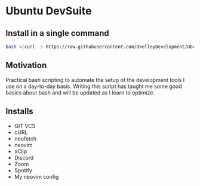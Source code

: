 # Ubuntu DevSuite

## Install in a single command

```bash
bash <(curl -s https://raw.githubusercontent.com/OkelleyDevelopment/Ubuntu_DevSuite/master/dev_suite.sh)
```

## Motivation

Practical bash scripting to automate the setup of the development
tools I use on a day-to-day basis. Writing this script has taught me some good basics
about bash and will be updated as I learn to optimize.

## Installs

- GIT VCS
- cURL
- neofetch
- neovim
- xClip
- Discord
- Zoom
- Spotify
- My neovim config

